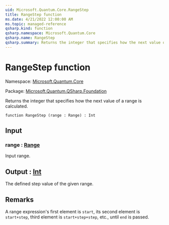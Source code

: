 ```yaml
---
uid: Microsoft.Quantum.Core.RangeStep
title: RangeStep function
ms.date: 4/21/2022 12:00:00 AM
ms.topic: managed-reference
qsharp.kind: function
qsharp.namespace: Microsoft.Quantum.Core
qsharp.name: RangeStep
qsharp.summary: Returns the integer that specifies how the next value of a range is calculated.
---
```


# RangeStep function

Namespace: [Microsoft.Quantum.Core](xref:Microsoft.Quantum.Core)

Package: [Microsoft.Quantum.QSharp.Foundation](https://nuget.org/packages/Microsoft.Quantum.QSharp.Foundation)


Returns the integer that specifies how the next value of a range is calculated.

```qsharp
function RangeStep (range : Range) : Int
```


## Input

### range : [Range](xref:microsoft.quantum.qsharp.valueliterals#range-literals)

Input range.



## Output : [Int](xref:microsoft.quantum.qsharp.valueliterals#int-literals)

The defined step value of the given range.

## Remarks

A range expression's first element is `start`,its second element is `start+step`, third element is `start+step+step`, etc.,until `end` is passed.